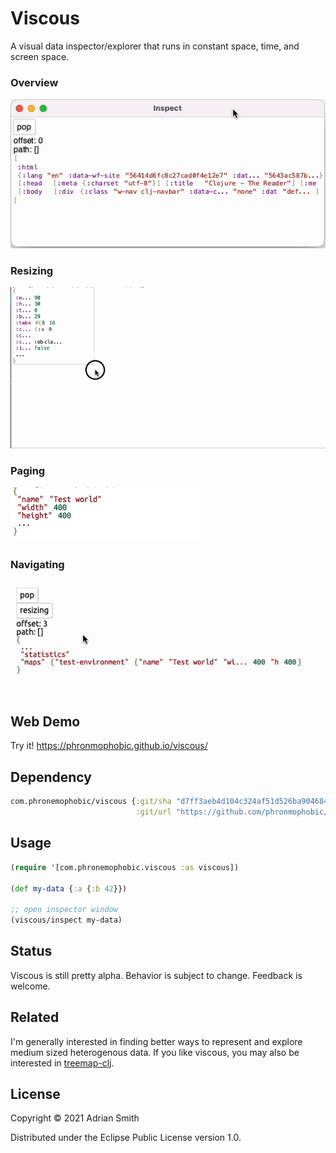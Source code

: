 # Viscous

A visual data inspector/explorer that runs in constant space, time, and screen space.

### Overview

![Overview](inspector.gif?raw=true)

### Resizing
![Resizing](inspector-resize.gif?raw=true)

### Paging
![Paging](paging.gif?raw=true)

### Navigating
![Navigating](navigation.gif?raw=true)

## Web Demo

Try it! https://phronmophobic.github.io/viscous/

## Dependency

```clojure
com.phronemophobic/viscous {:git/sha "d7ff3aeb4d104c324af51d526ba904684ca6da87"
                            :git/url "https://github.com/phronmophobic/viscous"}
```

## Usage

```clojure
(require '[com.phronemophobic.viscous :as viscous])

(def my-data {:a {:b 42}})

;; open inspector window
(viscous/inspect my-data)

```

## Status

Viscous is still pretty alpha. Behavior is subject to change. Feedback is welcome.

## Related

I'm generally interested in finding better ways to represent and explore medium sized heterogenous data. If you like viscous, you may also be interested in [treemap-clj](https://github.com/phronmophobic/treemap-clj).

## License

Copyright © 2021 Adrian Smith

Distributed under the Eclipse Public License version 1.0.

